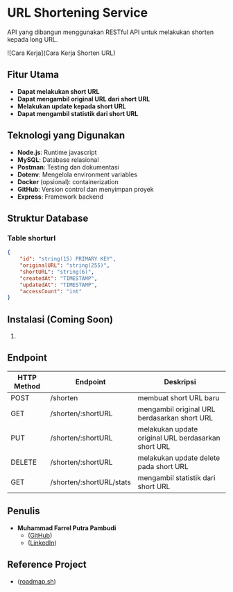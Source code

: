 # URL Shortening Service
API yang dibangun menggunakan RESTful API untuk melakukan shorten kepada long URL.

![Cara Kerja](Cara Kerja Shorten URL)

## Fitur Utama
- **Dapat melakukan short URL**
- **Dapat mengambil original URL dari short URL**
- **Melakukan update kepada short URL**
- **Dapat mengambil statistik dari short URL**

## Teknologi yang Digunakan
- **Node.js**: Runtime javascript
- **MySQL**: Database relasional
- **Postman**: Testing dan dokumentasi
- **Dotenv**: Mengelola environment variables
- **Docker** (opsional): containerization 
- **GitHub**: Version control dan menyimpan proyek
- **Express**: Framework backend

## Struktur Database
### Table shorturl
```json
{
    "id": "string(15) PRIMARY KEY",
    "originalURL": "string(255)",
    "shortURL": "string(6)",
    "createdAt": "TIMESTAMP",
    "updatedAt": "TIMESTAMP",
    "accessCount": "int"
}
```

## Instalasi (Coming Soon)
1. 

## Endpoint
| HTTP Method | Endpoint                | Deskripsi                                                          |
|-------------|-------------------------|--------------------------------------------------------------------|
| POST        | /shorten                | membuat short URL baru                                             |
| GET         | /shorten/:shortURL      | mengambil original URL berdasarkan short URL                       |
| PUT         | /shorten/:shortURL      | melakukan update original URL berdasarkan short URL                |
| DELETE      | /shorten/:shortURL      | melakukan update delete pada short URL                             |
| GET         | /shorten/:shortURL/stats| mengambil statistik dari short URL                                 |

## Penulis
- **Muhammad Farrel Putra Pambudi**
    - ([GitHub](https://github.com/MuhammadFarrel4148))
    - ([LinkedIn](https://www.linkedin.com/in/farrelputrapambudi))

## Reference Project
- ([roadmap.sh](https://roadmap.sh/projects/url-shortening-service))

[Cara Kerja Shorten URL]: url-shorten-architecture.png